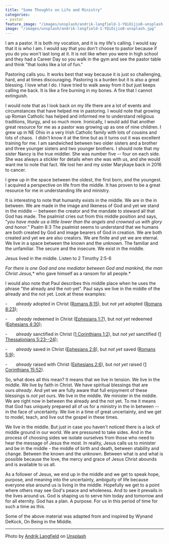 ```yaml
---
title: "Some Thoughts on Life and Ministry"
categories:
- pastor
feature_image: "/images/unsplash/andrik-langfield-1-YQiOijio8-unsplash.jpg"
image: "/images/unsplash/andrik-langfield-1-YQiOijio8-unsplash.jpg"
---
```

I am a pastor. It is both my vocation, and it is my life's calling. I would say that it is who I am. I would say that you don't choose to pastor because if you do you won't last long at it. It is not like when you were in high school and they had a Career Day so you walk in the gym and see the pastor table and think "that looks like a lot of fun."

Pastoring calls you. It works best that way because it is just so challenging, hard, and at times discouraging. Pastoring is a burden but it is also a great blessing. I love what I do. I have tried to walk away from it but just keeps calling me back. It is like a fire burning in my bones. A fire that I cannot extinguish.

I would note that as I look back on my life there are a lot of events and circumstances that have helped me in pastoring. I would note that growing up Roman Catholic has helped and informed me to understand religious traditions, liturgy, and so much more. Ironically, I would add that another great resource for me as a pastor was growing up as one of nine children. I grew up in NE Ohio in a very Irish Catholic family with lots of cousins and lots of chaos.  I didn't know it at the time but as it turns out it was excellent training for me. I am sandwiched between two older sisters and a brother and three younger sisters and two younger brothers. I should note that my sister Nancy is the true middler. She was number five -- four on each side. She was always a stickler for details when she was with us, and she would want me to note that fact. We lost her and my sister Marykaye back in 2016 to cancer.

I grew up in the space between the oldest, the first born, and the youngest. I acquired a perspective on life from the middle. It has proven to be a great resource for me in understanding life and ministry.

It is interesting to note that humanity exists in the middle. We are in the in between. We are made in the image and likeness of God and yet we stand in the middle -- between the creator and the mandate to steward all that God has made. The psalmist cries out from this middle position and says, "*you have made us a little lower than the angels and crowned us with glory and honor.*" Psalm 8:3 The psalmist seems to understand that we humans are both created by God and image bearers of God in creation. We are both created and yet we are also creators. We are finite and yet we are eternal. We live in a space between the known and the unknown. The familiar and the unfamiliar. The secure and the insecure. We exist in the middle.

Jesus lived in the middle. Listen to 2 Timothy 2:5-6

*For there is one God and one mediator between God and mankind, the man Christ Jesus,** who gave himself as a ransom for all people.*

I would also note that Paul describes this middle place when he uses the phrase "the already and the not-yet". Paul says we live in the middle of the already and the not yet. Look at these examples:

-       *already* adopted in Christ ([Romans 8:15](https://biblia.com/bible/esv/Rom%208.15)), but *not yet* adopted ([Romans 8:23](https://biblia.com/bible/esv/Rom%208.23));

-       *already* redeemed in Christ ([Ephesians 1:7](https://biblia.com/bible/esv/Eph%201.7)), but *not yet* redeemed ([Ephesians 4:30](https://biblia.com/bible/esv/Eph%204.30));

-       *already* sanctified in Christ ([1 Corinthians 1:2](https://biblia.com/bible/esv/1%20Cor%201.2)), but *not yet* sanctified ([1 Thessalonians 5:23--24](https://biblia.com/bible/esv/1%20Thess%205.23%E2%80%9324));

-       *already* saved in Christ ([Ephesians 2:8](https://biblia.com/bible/esv/Eph%202.8)), but *not yet* saved ([Romans 5:9](https://biblia.com/bible/esv/Rom%205.9));

-       *already* raised with Christ ([Ephesians 2:6](https://biblia.com/bible/esv/Eph%202.6)), but *not yet* raised ([1 Corinthians 15:52](https://biblia.com/bible/esv/1%20Cor%2015.52)).

So, what does all this mean? It means that we live in tension. We live in the middle. We live by faith in Christ. We have spiritual blessings that are ours *already*. And yet we are fully aware that full enjoyment of these blessings is *not yet* ours. We live in the middle. We minister in the middle. We are right now in between the already and the not yet. To me it means that God has uniquely prepared all of us for a ministry in the in between -- in the face of uncertainty. We live in a time of great uncertainty, and we get to model, teach, and live out the gospel in these times.

We live in the middle. But just in case you haven't noticed there is a lack of middle ground in our world. We are pressured to take sides. And in the process of choosing sides we isolate ourselves from those who need to hear the message of Jesus the most. In reality, Jesus calls us to minister and be in the middle - the middle of birth and death, between stability and change. Between the known and the unknown. Between what is and what is possible because the love, the mercy and grace of Jesus Christ abounds and is available to us all.

As a follower of Jesus, we end up in the middle and we get to speak hope, purpose, and meaning into the uncertainty, ambiguity of life because everyone else around us is living in the middle. Hopefully we get to a point where others may see God's peace and wholeness. And to see it prevails in the lives around us. God is shaping us to serve him today and tomorrow and for all eternity. God has a plan. A purpose. For us in this period of time for such a time as this.

Some of the above material was adapted from and inspired by Wynand DeKock, On Being in the Middle.

***
Photo by <a href="https://unsplash.com/@andriklangfield?utm_content=creditCopyText&utm_medium=referral&utm_source=unsplash">Andrik Langfield</a> on <a href="https://unsplash.com/photos/person-sitting-by-the-table-opening-book-1-YQiOijio8?utm_content=creditCopyText&utm_medium=referral&utm_source=unsplash">Unsplash</a>
  